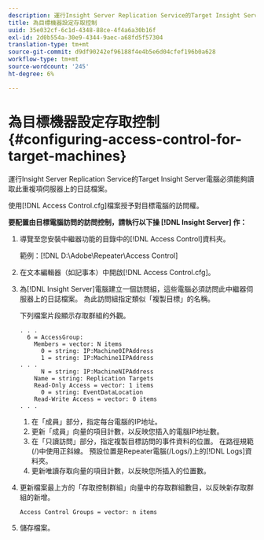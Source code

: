 ```yaml
---
description: 運行Insight Server Replication Service的Target Insight Server電腦必須能夠讀取此重複項伺服器上的日誌檔案。
title: 為目標機器設定存取控制
uuid: 35e032cf-6c1d-4348-88ce-4f4a6a30b16f
exl-id: 2d0b554a-30e9-4344-9aec-a68fd5f57304
translation-type: tm+mt
source-git-commit: d9df90242ef96188f4e4b5e6d04cfef196b0a628
workflow-type: tm+mt
source-wordcount: '245'
ht-degree: 6%

---
```


# 為目標機器設定存取控制{#configuring-access-control-for-target-machines}

運行Insight Server Replication Service的Target Insight Server電腦必須能夠讀取此重複項伺服器上的日誌檔案。

使用[!DNL Access Control.cfg]檔案授予對目標電腦的訪問權。

**要配置由目標電腦訪問的訪問控制，請執行以下操 [!DNL Insight Server] 作：**

1. 導覽至您安裝中繼器功能的目錄中的[!DNL Access Control]資料夾。

   範例：[!DNL D:\Adobe\Repeater\Access Control]

1. 在文本編輯器（如記事本）中開啟[!DNL Access Control.cfg]。
1. 為[!DNL Insight Server]電腦建立一個訪問組，這些電腦必須訪問此中繼器伺服器上的日誌檔案。 為此訪問組指定類似「複製目標」的名稱。

   下列檔案片段顯示存取群組的外觀。

   ```
   . . . 
     6 = AccessGroup: 
       Members = vector: N items 
         0 = string: IP:Machine0IPAddress 
         1 = string: IP:Machine1IPAddress 
   . . . 
         N = string: IP:MachineNIPAddress 
       Name = string: Replication Targets 
       Read-Only Access = vector: 1 items 
         0 = string: EventDataLocation 
       Read-Write Access = vector: 0 items 
   . . .
   ```

   1. 在「成員」部分，指定每台電腦的IP地址。
   1. 更新「成員」向量的項目計數，以反映您插入的電腦IP地址數。
   1. 在「只讀訪問」部分，指定複製目標訪問的事件資料的位置。 在路徑規範(/)中使用正斜線。 預設位置是Repeater電腦(/Logs/)上的[!DNL Logs]資料夾。
   1. 更新唯讀存取向量的項目計數，以反映您所插入的位置數。

1. 更新檔案最上方的「存取控制群組」向量中的存取群組數目，以反映新存取群組的新增。

   ```
   Access Control Groups = vector: n items
   ```

1. 儲存檔案。
